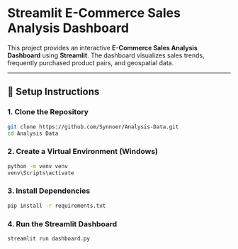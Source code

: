 # Streamlit E-Commerce Sales Analysis Dashboard

This project provides an interactive **E-Commerce Sales Analysis Dashboard** using **Streamlit**. The dashboard visualizes sales trends, frequently purchased product pairs, and geospatial data.

---

## 🚀 **Setup Instructions**

### **1. Clone the Repository**
```sh
git clone https://github.com/Synnoer/Analysis-Data.git
cd Analysis Data
```

### **2. Create a Virtual Environment (Windows)**
```sh
python -m venv venv
venv\Scripts\activate
```

### **3. Install Dependencies**
```sh
pip install -r requirements.txt
```

### **4. Run the Streamlit Dashboard**
```sh
streamlit run dashboard.py
```
